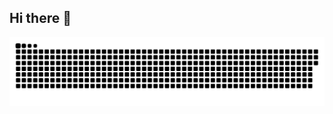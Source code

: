 ## Hi there 👋

![TISS](https://raw.githubusercontent.com/R3posit/R3posit/output/github-contribution-grid-snake-dark.svg)



